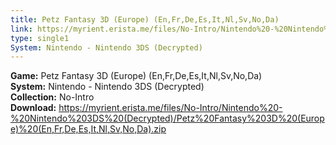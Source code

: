 ```yaml
---
title: Petz Fantasy 3D (Europe) (En,Fr,De,Es,It,Nl,Sv,No,Da)
link: https://myrient.erista.me/files/No-Intro/Nintendo%20-%20Nintendo%203DS%20(Decrypted)/Petz%20Fantasy%203D%20(Europe)%20(En,Fr,De,Es,It,Nl,Sv,No,Da).zip
type: single1
System: Nintendo - Nintendo 3DS (Decrypted)
---
```

<b>Game:</b> Petz Fantasy 3D (Europe) (En,Fr,De,Es,It,Nl,Sv,No,Da)<br>
<b>System:</b> Nintendo - Nintendo 3DS (Decrypted)<br>
<b>Collection:</b> No-Intro<br>
<b>Download:</b> https://myrient.erista.me/files/No-Intro/Nintendo%20-%20Nintendo%203DS%20(Decrypted)/Petz%20Fantasy%203D%20(Europe)%20(En,Fr,De,Es,It,Nl,Sv,No,Da).zip
